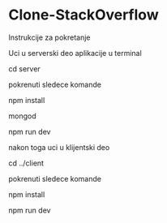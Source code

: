 ﻿# Clone-StackOverflow

Instrukcije za pokretanje

Uci u serverski deo aplikacije u terminal

cd server

pokrenuti sledece komande

npm install

mongod

npm run dev

nakon toga uci u klijentski deo

cd ../client

pokrenuti sledece komande

npm install

npm run dev
